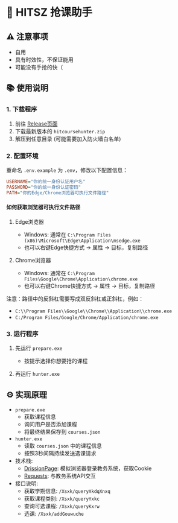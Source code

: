# 🎯 HITSZ 抢课助手

## ⚠️ 注意事项
- 自用
- 具有时效性，不保证能用
- 可能没有手抢的快（

## 📚 使用说明

### 1. 下载程序
1. 前往 [Release页面](https://github.com/AbyssSkb/HITCourseHunter/releases)
2. 下载最新版本的 `hitcoursehunter.zip`
3. 解压到任意目录 (可能需要加入防火墙白名单)

### 2. 配置环境
重命名 `.env.example` 为 `.env`，修改以下配置信息：
```ini
USERNAME="你的统一身份认证用户名"
PASSWORD="你的统一身份认证密码"
PATH="你的Edge/Chrome浏览器可执行文件路径"
```

#### 如何获取浏览器可执行文件路径
1. Edge浏览器
   - Windows: 通常在 `C:\Program Files (x86)\Microsoft\Edge\Application\msedge.exe`
   - 也可以右键Edge快捷方式 -> 属性 -> 目标，复制路径

2. Chrome浏览器
   - Windows: 通常在 `C:\Program Files\Google\Chrome\Application\chrome.exe`
   - 也可以右键Chrome快捷方式 -> 属性 -> 目标，复制路径

注意：路径中的反斜杠需要写成双反斜杠或正斜杠，例如：
- `C:\\Program Files\\Google\\Chrome\\Application\\chrome.exe`
- `C:/Program Files/Google/Chrome/Application/chrome.exe`

### 3. 运行程序
1. 先运行 `prepare.exe`
   - 按提示选择你想要抢的课程

2. 再运行 `hunter.exe`

## ⚙️ 实现原理
- `prepare.exe`
  - 获取课程信息
  - 询问用户是否添加课程
  - 将最终结果保存到 `courses.json`
- `hunter.exe`
  - 读取 `courses.json` 中的课程信息
  - 按照3秒间隔持续发送选课请求
- 技术栈:
  - [DrissionPage](https://www.drissionpage.cn/): 模拟浏览器登录教务系统，获取Cookie
  - [Requests](https://docs.python-requests.org/en/latest/index.html): 与教务系统API交互
- 接口说明:
  - 获取学期信息: `/Xsxk/queryXkdqXnxq`
  - 获取课程类别: `/Xsxk/queryYxkc`
  - 查询可选课程: `/Xsxk/queryKxrw`
  - 选课: `/Xsxk/addGouwuche`